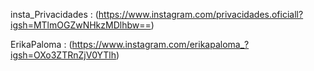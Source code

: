  insta_Privacidades : (https://www.instagram.com/privacidades.oficiall?igsh=MTlmOGZwNHkzMDlhbw==)

 ErikaPaloma : (https://www.instagram.com/erikapaloma_?igsh=OXo3ZTRnZjV0YTlh)